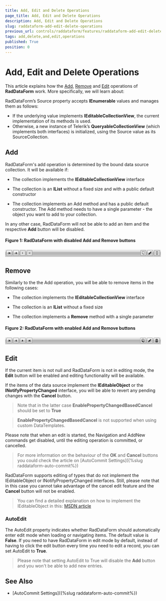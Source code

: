 ```yaml
---
title: Add, Edit and Delete Operations
page_title: Add, Edit and Delete Operations
description: Add, Edit and Delete Operations
slug: raddataform-add-edit-delete-operations
previous_url: controls/raddataform/features/raddataform-add-edit-delete-buttons
tags: add,delete,and,edit,operations
published: True
position: 0
---
```


# Add, Edit and Delete Operations


This article explains how the [Add](#add), [Remove](#remove) and [Edit](#edit) operations of __RadDataForm__ work. More specifically, we will learn about:

RadDataForm’s Source property accepts **IEnumerable** values and manages them as follows: 

* If the underlying value implements **IEditableCollectionView**, the current implementation of its methods is used. 
* Otherwise, a new instance of Telerik’s **QueryableCollectionView** (which implements both interfaces) is initialized, using the Source value as its SourceCollection.

## Add

RadDataForm's add operation is determined by the bound data source collection. It will be available if:

* The collection implements the **IEditableCollectionView** interface

* The collection is an **IList** without a fixed size and with a public default constructor

* The collection implements an Add method and has a public default constructor. The Add method needs to have a single parameter - the object you want to add to your collection.

In any other case, RadDataForm will not be able to add an item and the respective **Add** button will be disabled. 

#### __Figure 1: RadDataForm with disabled Add and Remove buttons__

![raddataform-crud-operations-1](images/raddataform-crud-operations-1.png)

## Remove

Similarly to the the Add operation, you will be able to remove items in the following cases:

* The collection implements the **IEditableCollectionView** interface

* The collection is an **IList** without a fixed size

* The collection implements a **Remove** method with a single parameter

#### __Figure 2: RadDataForm with enabled Add and Remove buttons__

![raddataform-crud-operations-2](images/raddataform-crud-operations-2.png)


## Edit

If the current item is not null and RadDataForm is not in editing mode, the **Edit** button will be enabled and editing functionality will be available.

If the items of the data source implement the **IEditableObject** or the **INotifyPropertyChanged** interface, you will be able to revert any pending changes with the **Cancel** button. 

>Note that in the latter case **EnablePropertyChangedBasedCancel** should be set to **True**

>**EnablePropertyChangedBasedCancel** is not supported when using custom DataTemplates.

Please note that when an edit is started, the Navigation and AddNew commands get disabled, until the editing operation is committed, or cancelled. 

>For more information on the behaviour of the **OK** and **Cancel** buttons you could check the article on [AutoCommit Settings]({%slug raddataform-auto-commit%})

RadDataForm supports editing of types that do not implement the IEditableObject or INotifyPropertyChanged interfaces. Still, please note that in this case you cannot take advantage of the cancel edit feature and the **Cancel** button will not be enabled.

>You can find a detailed explanation on how to implement the IEditableObject in this: [MSDN article](http://msdn.microsoft.com/en-us/library/system.componentmodel.ieditableobject.aspx)

### AutoEdit

The AutoEdit property indicates whether RadDataForm should automatically enter edit mode when loading or navigating items. The default value is **False**. If you need to have RadDataForm in edit mode by default, instead of having to click the edit button every time you need to edit a record, you can set AutoEdit to **True**. 

>Please note that setting AutoEdit to True will disable the **Add** button and you won't be able to add new entries.

## See Also

* [AutoCommit Settings]({%slug raddataform-auto-commit%})